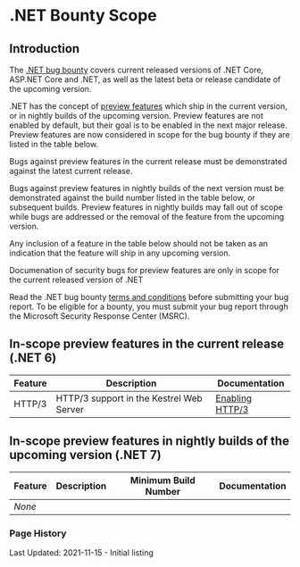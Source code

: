 # .NET Bounty Scope

## Introduction

The [.NET bug bounty](https://www.microsoft.com/en-us/msrc/bounty-dot-net-core) covers current released versions of .NET Core, ASP.NET Core and .NET, as well as the latest beta or release candidate of the upcoming version.

.NET has the concept of [preview features](https://github.com/dotnet/designs/blob/main/accepted/2021/preview-features/preview-features.md) which ship in the current version, or in nightly builds of the upcoming version. Preview features are not enabled by default, but their goal is to be enabled in the next major release. Preview features are now considered in scope for the bug bounty if they are listed in the table below.

Bugs against preview features in the current release must be demonstrated against the latest current release.

Bugs against preview features in nightly builds of the next version must be demonstrated against the build number listed in the table below, or subsequent builds. Preview features in nightly builds may fall out of scope while bugs are addressed or the removal of the feature from the upcoming version.

Any inclusion of a feature in the table below should not be taken as an indication that the feature will ship in any upcoming version.

Documenation of security bugs for preview features are only in scope for the current released version of .NET

Read the .NET bug bounty [terms and conditions](https://www.microsoft.com/en-us/msrc/bounty-dot-net-core) before submitting your bug report. To be eligible for a bounty, you must submit your bug report through the Microsoft Security Response Center (MSRC).

## In-scope preview features in the current release (.NET 6)

| Feature | Description | Documentation |
|---------|-------------|---------------|
| HTTP/3 | HTTP/3 support in the Kestrel Web Server | [Enabling HTTP/3](https://docs.microsoft.com/aspnet/core/fundamentals/servers/kestrel/http3?view=aspnetcore-6.0) |

## In-scope preview features in nightly builds of the upcoming version (.NET 7)

| Feature | Description | Minimum Build Number | Documentation |
|---------|-------------|----------------------|---------------|
| *None*  ||||

### Page History

Last Updated: 2021-11-15 - Initial listing
